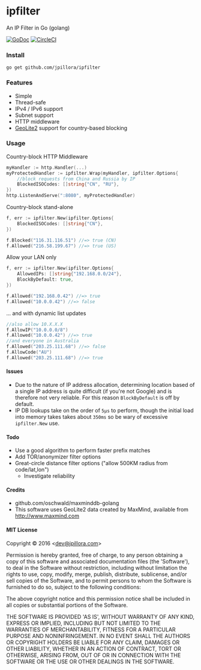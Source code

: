 # ipfilter

An IP Filter in Go (golang)

[![GoDoc](https://godoc.org/github.com/jpillora/ipfilter?status.svg)](https://godoc.org/github.com/jpillora/ipfilter)  [![CircleCI](https://circleci.com/gh/jpillora/ipfilter.svg?style=shield)](https://circleci.com/gh/jpillora/ipfilter)

### Install

```
go get github.com/jpillora/ipfilter
```

### Features

* Simple
* Thread-safe
* IPv4 / IPv6 support
* Subnet support
* HTTP middleware
* [GeoLite2](https://dev.maxmind.com/geoip/geoip2/geolite2/) support for country-based blocking

### Usage

Country-block HTTP Middleware

```go
myHandler := http.Handler(...)
myProtectedHandler := ipfilter.Wrap(myHandler, ipfilter.Options{
    //block requests from China and Russia by IP
    BlockedISOCodes: []string{"CN", "RU"},
})
http.ListenAndServe(":8080", myProtectedHandler)
```

Country-block stand-alone

```go
f, err := ipfilter.New(ipfilter.Options{
    BlockedISOCodes: []string{"CN"},
})

f.Blocked("116.31.116.51") //=> true (CN)
f.Allowed("216.58.199.67") //=> true (US)
```

Allow your LAN only

```go
f, err := ipfilter.New(ipfilter.Options{
    AllowedIPs: []string{"192.168.0.0/24"},
    BlockByDefault: true,
})

f.Allowed("192.168.0.42") //=> true
f.Allowed("10.0.0.42") //=> false
```

... and with dynamic list updates

```go
//also allow 10.X.X.X
f.AllowIP("10.0.0.0/8")
f.Allowed("10.0.0.42") //=> true
//and everyone in Australia
f.Allowed("203.25.111.68") //=> false
f.AllowCode("AU")
f.Allowed("203.25.111.68") //=> true
```

#### Issues

* Due to the nature of IP address allocation, determining location based of a
  single IP address is quite difficult (if you're not Google) and is therefore
  not very reliable. For this reason `BlockByDefault` is off by default.
* IP DB lookups take on the order of `5µs` to perform, though the initial load
  into memory takes takes about `350ms` so be wary of excessive `ipfilter.New` use.

#### Todo

* Use a good algorithm to perform faster prefix matches
* Add TOR/anonymizer filter options
* Great-circle distance filter options ("allow 500KM radius from code/lat,lon")
    * Investigate reliability

#### Credits

* github.com/oschwald/maxminddb-golang
* This software uses GeoLite2 data created by MaxMind, available from http://www.maxmind.com

#### MIT License

Copyright © 2016 &lt;dev@jpillora.com&gt;

Permission is hereby granted, free of charge, to any person obtaining
a copy of this software and associated documentation files (the
'Software'), to deal in the Software without restriction, including
without limitation the rights to use, copy, modify, merge, publish,
distribute, sublicense, and/or sell copies of the Software, and to
permit persons to whom the Software is furnished to do so, subject to
the following conditions:

The above copyright notice and this permission notice shall be
included in all copies or substantial portions of the Software.

THE SOFTWARE IS PROVIDED 'AS IS', WITHOUT WARRANTY OF ANY KIND,
EXPRESS OR IMPLIED, INCLUDING BUT NOT LIMITED TO THE WARRANTIES OF
MERCHANTABILITY, FITNESS FOR A PARTICULAR PURPOSE AND NONINFRINGEMENT.
IN NO EVENT SHALL THE AUTHORS OR COPYRIGHT HOLDERS BE LIABLE FOR ANY
CLAIM, DAMAGES OR OTHER LIABILITY, WHETHER IN AN ACTION OF CONTRACT,
TORT OR OTHERWISE, ARISING FROM, OUT OF OR IN CONNECTION WITH THE
SOFTWARE OR THE USE OR OTHER DEALINGS IN THE SOFTWARE.
